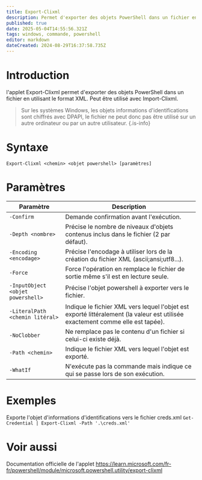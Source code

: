 ```yaml
---
title: Export-Clixml
description: Permet d'exporter des objets PowerShell dans un fichier en utilisant le format XML.
published: true
date: 2025-05-04T14:55:56.321Z
tags: windows, commande, powershell
editor: markdown
dateCreated: 2024-08-29T16:37:58.735Z
---
```


# Introduction

l'applet Export-Clixml permet d'exporter des objets PowerShell dans un fichier en utilisant le format XML. Peut être utilisé avec Import-Clixml.

> Sur les systèmes Windows, les objets informations d'identifications sont chiffrés avec DPAPI, le fichier ne peut donc pas être utilisé sur un autre ordinateur ou par un autre utilisateur.
> {.is-info}

# Syntaxe

`Export-Clixml <chemin> <objet powershell> [paramètres]`

# Paramètres

| Paramètre                         | Description                                                                                                                    |
| --------------------------------- | ------------------------------------------------------------------------------------------------------------------------------ |
| `-Confirm`                        | Demande confirmation avant l'exécution.                                                                                        |
| `-Depth <nombre>`                 | Précise le nombre de niveaux d'objets contenus inclus dans le fichier (2 par défaut).                                          |
| `-Encoding <encodage>`            | Précise l'encodage à utiliser lors de la création du fichier XML (ascii;ansi;utf8...).                                         |
| `-Force`                          | Force l'opération en remplace le fichier de sortie même s'il est en lecture seule.                                             |
| `-InputObject <objet powershell>` | Précise l'objet powershell à exporter vers le fichier.                                                                         |
| `-LiteralPath <chemin litéral>`   | Indique le fichier XML vers lequel l'objet est exporté littéralement (la valeur est utilisée exactement comme elle est tapée). |
| `-NoClobber`                      | Ne remplace pas le contenu d'un fichier si celui-ci existe déjà.                                                               |
| `-Path <chemin>`                  | Indique le fichier XML vers lequel l'objet est exporté.                                                                        |
| `-WhatIf`                         | N'exécute pas la commande mais indique ce qui se passe lors de son exécution.                                                  |

# Exemples

Exporte l'objet d'informations d'identifications vers le fichier creds.xml
`Get-Credential | Export-Clixml -Path '.\creds.xml'`

# Voir aussi

Documentation officielle de l'applet
https://learn.microsoft.com/fr-fr/powershell/module/microsoft.powershell.utility/export-clixml
